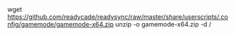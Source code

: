 wget https://github.com/readycade/readysync/raw/master/share/userscripts/.config/gamemode/gamemode-x64.zip
unzip -o gamemode-x64.zip -d /